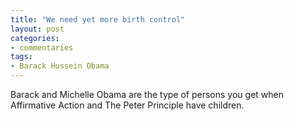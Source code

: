 ```yaml
---
title: "We need yet more birth control"
layout: post
categories:
- commentaries
tags:
- Barack Hussein Obama
---
```


Barack and Michelle Obama are the type of persons you get when Affirmative Action and The Peter Principle have children.